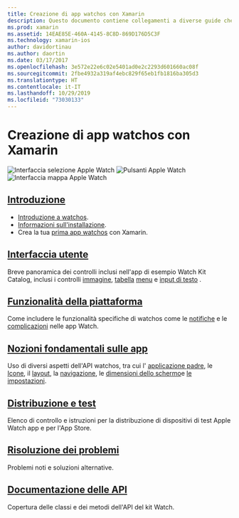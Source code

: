 ```yaml
---
title: Creazione di app watchos con Xamarin
description: Questo documento contiene collegamenti a diverse guide che descrivono come creare app watchos con Xamarin. Le guide collegate illustrano le attività iniziali, i controlli dell'interfaccia utente watchos, le funzionalità di watchos, la distribuzione e il testing e la risoluzione dei problemi
ms.prod: xamarin
ms.assetid: 14EAE85E-460A-4145-8C8D-869D176D5C3F
ms.technology: xamarin-ios
author: davidortinau
ms.author: daortin
ms.date: 03/17/2017
ms.openlocfilehash: 3e572e22e6c02e5401ad0e2c2293d601660ac08f
ms.sourcegitcommit: 2fbe4932a319af4ebc829f65eb1fb1816ba305d3
ms.translationtype: HT
ms.contentlocale: it-IT
ms.lasthandoff: 10/29/2019
ms.locfileid: "73030133"
---
```

# <a name="building-watchos-apps-with-xamarin"></a>Creazione di app watchos con Xamarin

![Interfaccia selezione Apple Watch](images/watch1.png) ![Pulsanti Apple Watch](images/watch2.png) ![Interfaccia mappa Apple Watch](images/watch3.png)

<!-- watch images courtesy of http://infinitapps.com/bezel/ -->

## <a name="getting-startedioswatchosget-startedindexmd"></a>[Introduzione](~/ios/watchos/get-started/index.md)

* [Introduzione a watchos](~/ios/watchos/get-started/intro-to-watchos.md).
* [Informazioni sull'installazione](~/ios/watchos/get-started/installation.md).
* Crea la tua [prima app watchos](~/ios/watchos/get-started/hello-watch.md) con Xamarin.

## <a name="user-interfaceioswatchosuser-interfaceindexmd"></a>[Interfaccia utente](~/ios/watchos/user-interface/index.md)

Breve panoramica dei controlli inclusi nell'app di esempio Watch Kit Catalog, inclusi i controlli [immagine](~/ios/watchos/user-interface/image.md), [tabella](~/ios/watchos/user-interface/menu.md) [menu](~/ios/watchos/user-interface/menu.md) e [input di testo](~/ios/watchos/user-interface/text-input.md) .

## <a name="platform-featuresplatformindexmd"></a>[Funzionalità della piattaforma](platform/index.md)

Come includere le funzionalità specifiche di watchos come le [notifiche](~/ios/watchos/platform/notifications.md) e le [complicazioni](~/ios/watchos/platform/complications.md) nelle app Watch.

## <a name="app-fundamentalsioswatchosapp-fundamentalsindexmd"></a>[Nozioni fondamentali sulle app](~/ios/watchos/app-fundamentals/index.md)

Uso di diversi aspetti dell'API watchos, tra cui l' [applicazione padre](~/ios/watchos/app-fundamentals/parent-app.md), le [Icone](~/ios/watchos/app-fundamentals/icons.md), il [layout](~/ios/watchos/app-fundamentals/layout.md), la [navigazione](~/ios/watchos/app-fundamentals/navigation.md), le [dimensioni dello schermo](~/ios/watchos/app-fundamentals/screen-sizes.md)e [le impostazioni](~/ios/watchos/app-fundamentals/settings.md).

## <a name="deployment-and-testingioswatchosdeploy-testindexmd"></a>[Distribuzione e test](~/ios/watchos/deploy-test/index.md)

Elenco di controllo e istruzioni per la distribuzione di dispositivi di test Apple Watch app e per l'App Store.

## <a name="troubleshootingioswatchostroubleshootingmd"></a>[Risoluzione dei problemi](~/ios/watchos/troubleshooting.md)

Problemi noti e soluzioni alternative.

## <a name="api-documentationxrefwatchkit"></a>[Documentazione delle API](xref:WatchKit)

Copertura delle classi e dei metodi dell'API del kit Watch.
